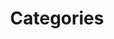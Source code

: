 ---
permalink: /categories/
title: "Categories"
# toc: true
layout: categories
# autor_profile: true
---